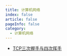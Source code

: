 ```yaml
---
title: 计算机网络
index: false
article: false
pageInfo: false
category:
  - 计算机网络
---
```



- [TCP三次握手与四次挥手](TCP三次握手与四次挥手.md)

